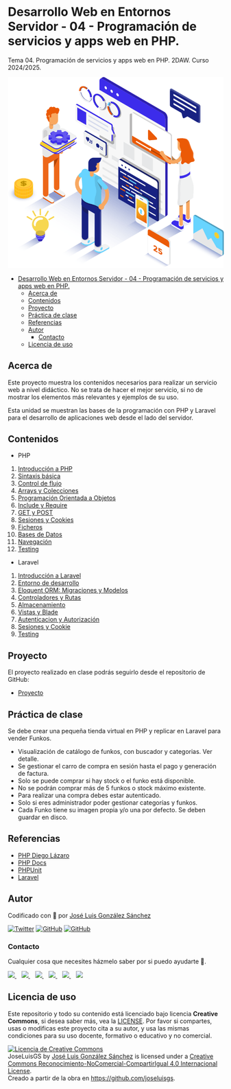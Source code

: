 # Desarrollo Web en Entornos Servidor - 04 - Programación de servicios y apps web en PHP.

Tema 04. Programación de servicios y apps web en PHP. 2DAW. Curso 2024/2025.

![imagen](https://github.com/joseluisgs/DesarrolloWebEntornosServidor-00-2023-2024/raw/master/images/servicios.png)
- [Desarrollo Web en Entornos Servidor - 04 - Programación de servicios y apps web en PHP.](#desarrollo-web-en-entornos-servidor---04---programación-de-servicios-y-apps-web-en-php)
  - [Acerca de](#acerca-de)
  - [Contenidos](#contenidos)
  - [Proyecto](#proyecto)
  - [Práctica de clase](#práctica-de-clase)
  - [Referencias](#referencias)
  - [Autor](#autor)
    - [Contacto](#contacto)
  - [Licencia de uso](#licencia-de-uso)

## Acerca de
Este proyecto muestra los contenidos necesarios para realizar un servicio web a nivel didáctico. No se trata de hacer el mejor servicio, si no de mostrar los elementos más relevantes y ejemplos de su uso.

Esta unidad se muestran las bases de la programación con PHP y Laravel para el desarrollo de aplicaciones web desde el lado del servidor.

## Contenidos

- PHP
1. [Introducción a PHP](01-Introduccion.md)
2. [Sintaxis básica](02-Sintaxis.md)
3. [Control de flujo](03-Control.md)
4. [Arrays y Colecciones](04-Arrays.md)
5. [Programación Orientada a Objetos](05-POO.md)
6. [Include y Require](06-Include.md)
7. [GET y POST](07-GET-POST.md)
8. [Sesiones y Cookies](08-Sesiones-Cookies.md)
9. [Ficheros](09-Ficheros.md)
10. [Bases de Datos](10-BasesDatos.md)
11. [Navegación](11-Navegacion.md)
12. [Testing](12-Testing.md)

- Laravel
1. [Introducción a Laravel](13-Laravel.md)
2. [Entorno de desarrollo](14-Entorno.md)
3. [Eloquent ORM: Migraciones y Modelos](15-Eloquent.md)
4. [Controladores y Rutas](16-Controladores.md)
5. [Almacenamiento](17-Almacenamiento.md)
6. [Vistas y Blade](18-Vistas.md)
7. [Autenticacion y Autorización](19-Autenticacion.md)
8. [Sesiones y Cookie](20-Sesiones-Cookies.md)
9. [Testing](21-Testing.md)

## Proyecto
El proyecto realizado en clase podrás seguirlo desde el repositorio de GitHub:
- [Proyecto](https://github.com/joseluisgs/DesarrolloWebEntornosServidor-04-Proyecto-2023-2024)

## Práctica de clase
Se debe crear una pequeña tienda virtual en PHP y replicar en Laravel para vender Funkos.
- Visualización de catálogo de funkos, con buscador y categorias. Ver detalle. 
- Se gestionar el carro de compra en sesión hasta el pago y generación de factura.
- Solo se puede comprar si hay stock o el funko está disponible. 
- No se podrán comprar más de 5 funkos o stock máximo existente.
- Para realizar una compra debes estar autenticado.
- Solo si eres administrador poder gestionar categorías y funkos.
- Cada Funko tiene su imagen propia y/o una por defecto. Se deben guardar en disco.


## Referencias
- [PHP Diego Lázaro](https://diego.com.es/certificacion-php)
- [PHP Docs](https://www.php.net/manual/es/intro-whatis.php)
- [PHPUnit](https://phpunit.de/)
- [Laravel](https://laravel.com/)

## Autor

Codificado con :sparkling_heart: por [José Luis González Sánchez](https://twitter.com/JoseLuisGS_)

[![Twitter](https://img.shields.io/twitter/follow/JoseLuisGS_?style=social)](https://twitter.com/JoseLuisGS_)
[![GitHub](https://img.shields.io/github/followers/joseluisgs?style=social)](https://github.com/joseluisgs)
[![GitHub](https://img.shields.io/github/stars/joseluisgs?style=social)](https://github.com/joseluisgs)

### Contacto

<p>
  Cualquier cosa que necesites házmelo saber por si puedo ayudarte 💬.
</p>
<p>
 <a href="https://joseluisgs.dev" target="_blank">
        <img src="https://joseluisgs.github.io/img/favicon.png" 
    height="30">
    </a>  &nbsp;&nbsp;
    <a href="https://github.com/joseluisgs" target="_blank">
        <img src="https://distreau.com/github.svg" 
    height="30">
    </a> &nbsp;&nbsp;
        <a href="https://twitter.com/JoseLuisGS_" target="_blank">
        <img src="https://i.imgur.com/U4Uiaef.png" 
    height="30">
    </a> &nbsp;&nbsp;
    <a href="https://www.linkedin.com/in/joseluisgonsan" target="_blank">
        <img src="https://upload.wikimedia.org/wikipedia/commons/thumb/c/ca/LinkedIn_logo_initials.png/768px-LinkedIn_logo_initials.png" 
    height="30">
    </a>  &nbsp;&nbsp;
    <a href="https://g.dev/joseluisgs" target="_blank">
        <img loading="lazy" src="https://googlediscovery.com/wp-content/uploads/google-developers.png" 
    height="30">
    </a>  &nbsp;&nbsp;
<a href="https://www.youtube.com/@joseluisgs" target="_blank">
        <img loading="lazy" src="https://upload.wikimedia.org/wikipedia/commons/e/ef/Youtube_logo.png" 
    height="30">
    </a>  
</p>

## Licencia de uso

Este repositorio y todo su contenido está licenciado bajo licencia **Creative Commons**, si desea saber más, vea
la [LICENSE](https://joseluisgs.dev/docs/license/). Por favor si compartes, usas o modificas este proyecto cita a su
autor, y usa las mismas condiciones para su uso docente, formativo o educativo y no comercial.

<a rel="license" href="http://creativecommons.org/licenses/by-nc-sa/4.0/"><img alt="Licencia de Creative Commons" style="border-width:0" src="https://i.creativecommons.org/l/by-nc-sa/4.0/88x31.png" /></a><br /><span xmlns:dct="http://purl.org/dc/terms/" property="dct:title">
JoseLuisGS</span>
by <a xmlns:cc="http://creativecommons.org/ns#" href="https://joseluisgs.dev/" property="cc:attributionName" rel="cc:attributionURL">
José Luis González Sánchez</a> is licensed under
a <a rel="license" href="http://creativecommons.org/licenses/by-nc-sa/4.0/">Creative Commons
Reconocimiento-NoComercial-CompartirIgual 4.0 Internacional License</a>.<br />Creado a partir de la obra
en <a xmlns:dct="http://purl.org/dc/terms/" href="https://github.com/joseluisgs" rel="dct:source">https://github.com/joseluisgs</a>.
